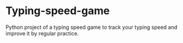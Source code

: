 # Typing-speed-game
Python project of a typing speed game to track your typing speed and improve it by regular practice.
